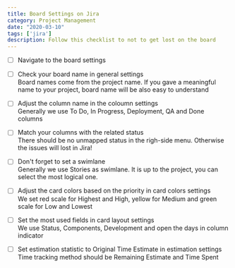 ```yaml
---
title: Board Settings on Jira
category: Project Management
date: "2020-03-10"
tags: ['jira']
description: Follow this checklist to not to get lost on the board
---
```


- [ ] Navigate to the board settings

- [ ] Check your board name in general settings  
Board names come from the project name. If you gave a meaningful name to your project, board name will be also easy to understand

- [ ] Adjust the column name in the coloumn settings  
Generally we use To Do, In Progress, Deployment, QA and Done columns

- [ ] Match your columns with the related status  
There should be no unmapped status in the righ-side menu. Otherwise the issues will lost in Jira! 

- [ ] Don't forget to set a swimlane  
Generally we use Stories as swimlane. It is up to the project, you can select the most logical one. 

- [ ] Adjust the card colors based on the priority in card colors settings  
We set red scale for Highest and High, yellow for Medium and green scale for Low and Lowest

- [ ] Set the most used fields in card layout settings  
We use Status, Components, Development and open the days in column indicator

- [ ] Set estimation statistic to Original Time Estimate in estimation settings  
Time tracking method should be Remaining Estimate and Time Spent
